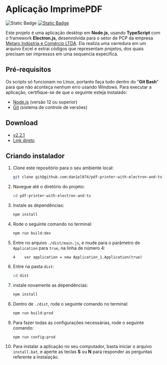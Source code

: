 # Aplicação ImprimePDF

![Static Badge](https://img.shields.io/badge/status-finished-green) [![Static Badge](https://img.shields.io/badge/release-v2.2.1-blue)](https://github.com/dan1el074/pdf-printer-with-electron-and-ts/releases/tag/stable)

Este projeto é uma aplicação desktop em **Node.js**, usando **TypeScript** com o framework **Electron.js**, desenvolvida para o setor de PCP da empresa [Metaro Indústria e Comércio LTDA](https://www.metaro.com.br). Ela realiza uma varredura em um arquivo Excel e extrai códigos que representam projetos, dos quais precisam ser impressos em uma sequencia expecífica.

## Pré-requisitos

Os scripts só funcionam no Linux, portanto faça tudo dentro do "**Git Bash**" para que não aconteça nenhum erro usando Windows. Para executar a aplicação, certifique-se de que o seguinte esteja instalado:

- [Node.js](https://nodejs.org/en/download/current) (versão 12 ou superior)
- [Git](https://git-scm.com/download/win) (sistema de controle de versões)

## Download

- [v2.2.1](https://github.com/dan1el074/pdf-printer-with-electron-and-ts/releases/tag/stable)
- [Link direto](https://github.com/dan1el074/pdf-printer-with-electron-and-ts/releases/download/stable/imprimePDF-v2.2.1-setup.rar)

## Criando instalador

1. Clone este repositório para o seu ambiente local:

    ```bash
    git clone git@github.com:dan1el074/pdf-printer-with-electron-and-ts.git 
    ```

2. Navegue até o diretório do projeto:

    ```bash
    cd pdf-printer-with-electron-and-ts
    ```

3. Instale as dependências:

    ```bash
    npm install
    ```

4. Rode o seguinte comando no terminal:

    ```bash
    npm run build:dev
    ```

5. Entre no arquivo `./dist/main.js`, e mude para o parâmetro de `Application` para `true`, na linha de número 4:

    ```
    4    var application = new Application_1.Application(true) 
    ```
    
6. Entre na pasta `dist`:

    ```bash
    cd dist
    ```
    
7. instale novamente as dependências:

    ```bash
    npm install
    ```

8. Dentro de `./dist`, rode o seguinte comando no terminal:

    ```bash
    npm run build:prod
    ```

9. Para fazer todas as configurações necessárias, rode o seguinte comando:
    ```bash
    npm run config:prod
    ``` 
10. Para instalar a aplicação no seu computador, basta iniciar o arquivo `install.bat`, e aperte as teclas **S** ou **N** para responder as perguntas referente a instalação.
